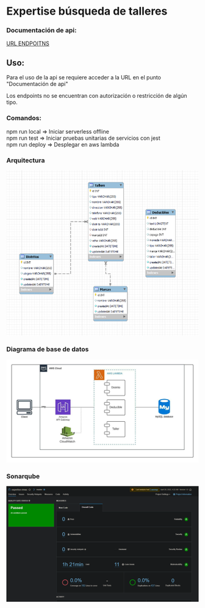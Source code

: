 # Expertise búsqueda de talleres

### Documentación de api:
[URL ENDPOITNS](https://documenter.getpostman.com/view/14224194/UyrGBZh9)
## Uso:
Para el uso de la api se requiere acceder a la URL en el punto "Documentación de api"                 

Los endpoints no se encuentran con autorización o restricción de algún tipo.      

### Comandos:   
npm run local => Iniciar serverless offline          
npm run test => Iniciar pruebas unitarias de servicios con jest   
npm run deploy => Desplegar en aws lambda         

### Arquitectura
![Image text](https://github.com/richardq26/expertise-talleres/blob/master/DiagramaBD.png)       
                                       
### Diagrama de base de datos   
![Image text](https://github.com/richardq26/expertise-talleres/blob/master/arquitectura.jpeg)
            
### Sonarqube       
![Image text](https://github.com/richardq26/expertise-talleres/blob/master/sonar.png)